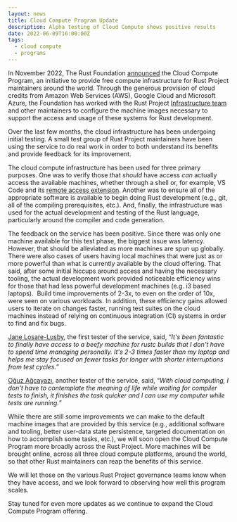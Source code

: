 ```yaml
---
layout: news
title: Cloud Compute Program Update
description: Alpha testing of Cloud Compute shows positive results
date: 2022-06-09T16:00:00Z
tags:
  - cloud compute
  - programs
---
```


In November 2022, The Rust Foundation [announced](https://foundation.rust-lang.org/news/2021-11-16-news-announcing-cloud-compute-initiative/) the Cloud Compute Program, an initiative to provide free compute infrastructure for Rust Project maintainers around the world. Through the generous provision of cloud credits from Amazon Web Services (AWS), Google Cloud and Microsoft Azure, the Foundation has worked with the Rust Project [Infrastructure team](https://www.rust-lang.org/governance/teams/infra) and other maintainers to configure the machine images necessary to support the access and usage of these systems for Rust development.

Over the last few months, the cloud infrastructure has been undergoing initial testing. A small test group of Rust Project maintainers have been using the service to do real work in order to both understand its benefits and provide feedback for its improvement.

The cloud compute infrastructure has been used for three primary purposes. One was to verify those that *should* have access *can*&nbsp;actually access the available machines, whether through a shell or, for example, VS Code and its [remote access extension](https://code.visualstudio.com/docs/remote/remote-overview). Another was to ensure all of the appropriate software is available to begin doing Rust development (e.g., git, all of the compiling prerequisites, etc.). And, finally, the infrastructure was used for the actual development and testing of the Rust language, particularly around the compiler and code generation.

The feedback on the service has been positive. Since there was only one machine available for this test phase, the biggest issue was latency. However, that should be alleviated as more machines are spun up globally. There were also cases of users having local machines that were just as or more powerful than what is currently available by the cloud offering. That said, after some initial hiccups around access and having the necessary tooling, the actual development work provided noticeable efficiency wins for those that had less powerful development machines (e.g. i3 based laptops). &nbsp;Build time improvements of 2-3x, to even on the order of 10x, were seen on various workloads. In addition, these efficiency gains allowed users to iterate on changes faster, running test suites on the cloud machines instead of relying on continuous integration (CI) systems in order to find and fix bugs.

[Jane Losare-Lusby](https://github.com/yaahc), the first tester of the service, said, “*It's been fantastic to finally have access to a beefy machine for rustc builds that I don't have to spend time managing personally. It's 2-3 times faster than my laptop and helps me stay focused on fewer tasks for longer with shorter interruptions from test cycles.*”

[Oğuz Ağcayazı](https://github.com/ouz-a), another tester of the service, said, “*With cloud computing, I don't have to contemplate the meaning of life while waiting for compiler tests to finish, it finishes the task quicker and I can use my computer while tests are running.*”

While there are still some improvements we can make to the default machine images that are provided by this service (e.g., additional software and tooling, better user-data state persistence, targeted documentation on how to accomplish some tasks, etc.), we will soon open the Cloud Compute Program more broadly across the Rust Project. More machines will be brought online, across all three cloud compute platforms, around the world, so that other Rust maintainers can reap the benefits of this service.

We will let those on the various Rust Project governance teams know when they have access, and we look forward to observing how well this program scales.

Stay tuned for even more updates as we continue to expand the Cloud Compute Program offering.
